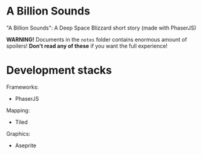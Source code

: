 # A Billion Sounds
"A Billion Sounds": A Deep Space Blizzard short story (made with PhaserJS)

**WARNING!** Documents in the `notes` folder contains enormous amount of spoilers! **Don't read any of these** if you want the full experience!

# Development stacks

Frameworks:
* PhaserJS

Mapping:
* Tiled

Graphics:
* Aseprite
